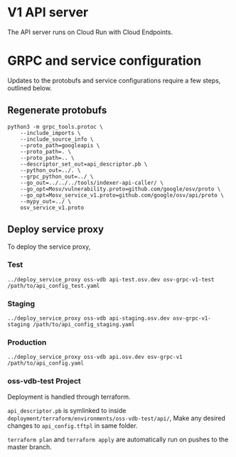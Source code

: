 # V1 API server

The API server runs on Cloud Run with Cloud Endpoints.

# GRPC and service configuration
Updates to the protobufs and service configurations require a few steps,
outlined below.

## Regenerate protobufs
```
python3 -m grpc_tools.protoc \
    --include_imports \
    --include_source_info \
    --proto_path=googleapis \
    --proto_path=. \
    --proto_path=.. \
    --descriptor_set_out=api_descriptor.pb \
    --python_out=../. \
    --grpc_python_out=../ \
    --go_out=../../../tools/indexer-api-caller/ \
    --go_opt=Mosv/vulnerability.proto=github.com/google/osv/proto \
    --go_opt=Mosv_service_v1.proto=github.com/google/osv/api/proto \
    --mypy_out=../ \
    osv_service_v1.proto
```

## Deploy service proxy
To deploy the service proxy,

### Test
```
../deploy_service_proxy oss-vdb api-test.osv.dev osv-grpc-v1-test /path/to/api_config_test.yaml
```

### Staging
```
../deploy_service_proxy oss-vdb api-staging.osv.dev osv-grpc-v1-staging /path/to/api_config_staging.yaml
```

### Production

```
../deploy_service_proxy oss-vdb api.osv.dev osv-grpc-v1 /path/to/api_config.yaml
```

### oss-vdb-test Project

Deployment is handled through terraform.

`api_descriptor.pb` is symlinked to inside `deployment/terraform/environments/oss-vdb-test/api/`,
Make any desired changes to `api_config.tftpl` in same folder.

`terraform plan` and `terraform apply` are automatically run on pushes to the master branch.
